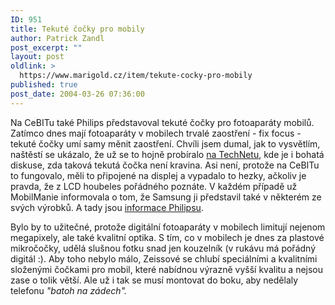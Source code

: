 ```yaml
---
ID: 951
title: Tekuté čočky pro mobily
author: Patrick Zandl
post_excerpt: ""
layout: post
oldlink: >
  https://www.marigold.cz/item/tekute-cocky-pro-mobily
published: true
post_date: 2004-03-26 07:36:00
---
```

<p>
Na CeBITu také Philips představoval tekuté čočky pro fotoaparáty mobilů. Zatímco dnes mají fotoaparáty v mobilech trvalé zaostření - fix focus - tekuté čočky umí samy měnit zaostření. Chvíli jsem dumal, jak to vysvětlím, naštěstí se ukázalo, že už se to hojně probíralo <A href="http://technet.idnes.cz/novinky/cebit2004/varioptic040318.html" target=_blank>na TechNetu</A>, kde je i bohatá diskuse, zda taková tekutá čočka není kravina. Asi není, protože na CeBITu to fungovalo, měli to připojené na displej a vypadalo to hezky, ačkoliv je pravda, že z LCD houbeles pořádného poznáte. V každém případě už MobilManie informovala o tom, že Samsung ji představil také v některém ze svých výrobků. A tady jsou <A href="http://www.research.philips.com/InformationCenter/Global/FNewPressRelease.asp?lArticleId=2904&amp;lNodeId=13" target=_blank>informace Philipsu</A>.</p>

<p>
Bylo by to užitečné, protože digitální fotoaparáty v mobilech limitují nejenom megapixely, ale také kvalitní optika. S tím, co v mobilech je dnes za plastové mikročočky, udělá slušnou fotku snad jen kouzelník (v rukávu má pořádný digitál :). Aby toho nebylo málo, Zeissové se chlubí speciálními a kvalitními složenými čočkami pro mobil, které nabídnou výrazně vyšší kvalitu a nejsou zase o tolik větší. Ale už i tak se musí montovat do boku, aby nedělaly telefonu <EM>"batoh na zádech".</EM></p>

